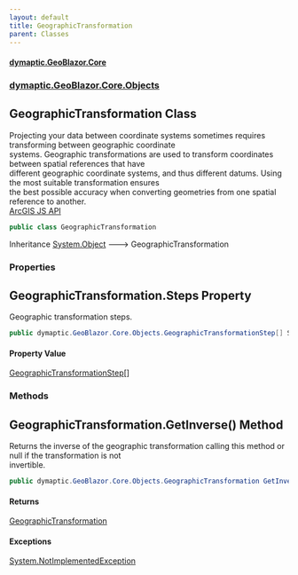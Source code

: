 ```yaml
---
layout: default
title: GeographicTransformation
parent: Classes
---
```

#### [dymaptic.GeoBlazor.Core](index.html 'index')
### [dymaptic.GeoBlazor.Core.Objects](index.html#dymaptic.GeoBlazor.Core.Objects 'dymaptic.GeoBlazor.Core.Objects')

## GeographicTransformation Class

Projecting your data between coordinate systems sometimes requires transforming between geographic coordinate  
systems. Geographic transformations are used to transform coordinates between spatial references that have  
different geographic coordinate systems, and thus different datums. Using the most suitable transformation ensures  
the best possible accuracy when converting geometries from one spatial reference to another.  
<a target="_blank" href="https://developers.arcgis.com/javascript/latest/api-reference/esri-geometry-support-GeographicTransformation.html">ArcGIS JS API</a>

```csharp
public class GeographicTransformation
```

Inheritance [System.Object](https://docs.microsoft.com/en-us/dotnet/api/System.Object 'System.Object') &#129106; GeographicTransformation
### Properties

<a name='dymaptic.GeoBlazor.Core.Objects.GeographicTransformation.Steps'></a>

## GeographicTransformation.Steps Property

Geographic transformation steps.

```csharp
public dymaptic.GeoBlazor.Core.Objects.GeographicTransformationStep[] Steps { get; set; }
```

#### Property Value
[GeographicTransformationStep](dymaptic.GeoBlazor.Core.Objects.GeographicTransformationStep.html 'dymaptic.GeoBlazor.Core.Objects.GeographicTransformationStep')[[]](https://docs.microsoft.com/en-us/dotnet/api/System.Array 'System.Array')
### Methods

<a name='dymaptic.GeoBlazor.Core.Objects.GeographicTransformation.GetInverse()'></a>

## GeographicTransformation.GetInverse() Method

Returns the inverse of the geographic transformation calling this method or null if the transformation is not  
invertible.

```csharp
public dymaptic.GeoBlazor.Core.Objects.GeographicTransformation GetInverse();
```

#### Returns
[GeographicTransformation](dymaptic.GeoBlazor.Core.Objects.GeographicTransformation.html 'dymaptic.GeoBlazor.Core.Objects.GeographicTransformation')

#### Exceptions

[System.NotImplementedException](https://docs.microsoft.com/en-us/dotnet/api/System.NotImplementedException 'System.NotImplementedException')
